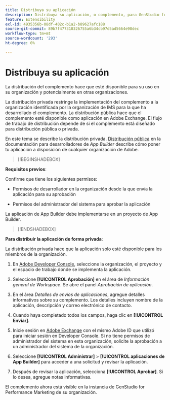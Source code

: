 ```yaml
---
title: Distribuya su aplicación
description: Distribuya su aplicación, o complemento, para GenStudio for Performance Marketing.
feature: Extensibility
exl-id: 4935356b-08df-402c-b1a2-b89627afc188
source-git-commit: 89b7f477310326755a6b34cb97d5ad5664e98dec
workflow-type: tm+mt
source-wordcount: '293'
ht-degree: 0%

---
```


# Distribuya su aplicación

La distribución del complemento hace que esté disponible para su uso en su organización y potencialmente en otras organizaciones.

La distribución privada restringe la implementación del complemento a la organización identificada por la organización de IMS para la que ha desarrollado el complemento. La distribución pública hace que el complemento esté disponible como aplicación en Adobe Exchange. El flujo de trabajo de distribución depende de si el complemento está diseñado para distribución pública o privada.

En este tema se describe la distribución privada. [Distribución pública](https://developer.adobe.com/app-builder/docs/guides/distribution/public/) en la documentación para desarrolladores de _App Builder_ describe cómo poner tu aplicación a disposición de cualquier organización de Adobe.

>[!BEGINSHADEBOX]

**Requisitos previos**:

Confirme que tiene los siguientes permisos:

* Permisos de desarrollador en la organización desde la que envía la aplicación para su aprobación

* Permisos del administrador del sistema para aprobar la aplicación

La aplicación de App Builder debe implementarse en un proyecto de App Builder.

>[!ENDSHADEBOX]

**Para distribuir la aplicación de forma privada**:

La distribución privada hace que la aplicación solo esté disponible para los miembros de la organización.

1. En [Adobe Developer Console](https://developer.adobe.com/console/), seleccione la organización, el proyecto y el espacio de trabajo donde se implementa la aplicación.

1. Seleccione **[!UICONTROL Aprobación]** en el área de _Información general de Workspace_. Se abre el panel _Aprobación de aplicación_.

1. En el área _Detalles de envíos de aplicaciones_, agregue detalles informativos sobre su complemento. Los detalles incluyen nombre de la aplicación, descripción y correo electrónico de contacto.

1. Cuando haya completado todos los campos, haga clic en **[!UICONTROL Enviar]**.

1. Inicie sesión en [Adobe Exchange](https://exchange.adobe.com/) con el mismo Adobe ID que utilizó para iniciar sesión en Developer Console. Si no tiene permisos de administrador del sistema en esta organización, solicite la aprobación a un administrador del sistema de la organización.

1. Seleccione **[!UICONTROL Administrar]** > **[!UICONTROL aplicaciones de App Builder]** para acceder a una solicitud y revisar la aplicación.

1. Después de revisar la aplicación, selecciona **[!UICONTROL Aprobar]**. Si lo desea, agregue notas informativas.

El complemento ahora está visible en la instancia de GenStudio for Performance Marketing de su organización.
